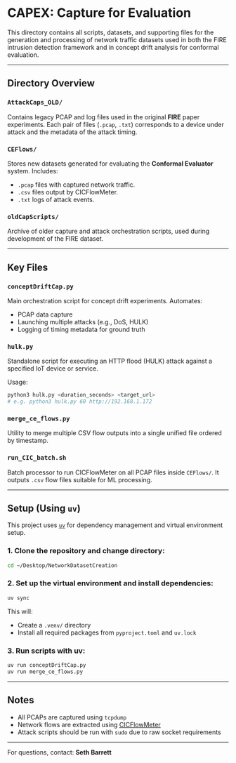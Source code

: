 # CAPEX: Capture for Evaluation

This directory contains all scripts, datasets, and supporting files for the generation and processing of network traffic datasets used in both the FIRE intrusion detection framework and in concept drift analysis for conformal evaluation.

---

## Directory Overview

### `AttackCaps_OLD/`

Contains legacy PCAP and log files used in the original **FIRE** paper experiments. Each pair of files (`.pcap`, `.txt`) corresponds to a device under attack and the metadata of the attack timing.

### `CEFlows/`

Stores new datasets generated for evaluating the **Conformal Evaluator** system. Includes:

* `.pcap` files with captured network traffic.
* `.csv` files output by CICFlowMeter.
* `.txt` logs of attack events.

### `oldCapScripts/`

Archive of older capture and attack orchestration scripts, used during development of the FIRE dataset.

---

## Key Files

### `conceptDriftCap.py`

Main orchestration script for concept drift experiments. Automates:

* PCAP data capture
* Launching multiple attacks (e.g., DoS, HULK)
* Logging of timing metadata for ground truth

### `hulk.py`

Standalone script for executing an HTTP flood (HULK) attack against a specified IoT device or service.

Usage:

```bash
python3 hulk.py <duration_seconds> <target_url>
# e.g. python3 hulk.py 60 http://192.168.1.172
```

### `merge_ce_flows.py`

Utility to merge multiple CSV flow outputs into a single unified file ordered by timestamp.

### `run_CIC_batch.sh`

Batch processor to run CICFlowMeter on all PCAP files inside `CEFlows/`. It outputs `.csv` flow files suitable for ML processing.

---

## Setup (Using `uv`)

This project uses [`uv`](https://github.com/astral-sh/uv) for dependency management and virtual environment setup.

### 1. Clone the repository and change directory:

```bash
cd ~/Desktop/NetworkDatasetCreation
```

### 2. Set up the virtual environment and install dependencies:

```bash
uv sync
```

This will:

* Create a `.venv/` directory
* Install all required packages from `pyproject.toml` and `uv.lock`

### 3. Run scripts with uv:

```bash
uv run conceptDriftCap.py
uv run merge_ce_flows.py
```


---

## Notes

* All PCAPs are captured using `tcpdump`
* Network flows are extracted using [CICFlowMeter](https://www.unb.ca/cic/research/applications.html)
* Attack scripts should be run with `sudo` due to raw socket requirements

---

For questions, contact: **Seth Barrett**
